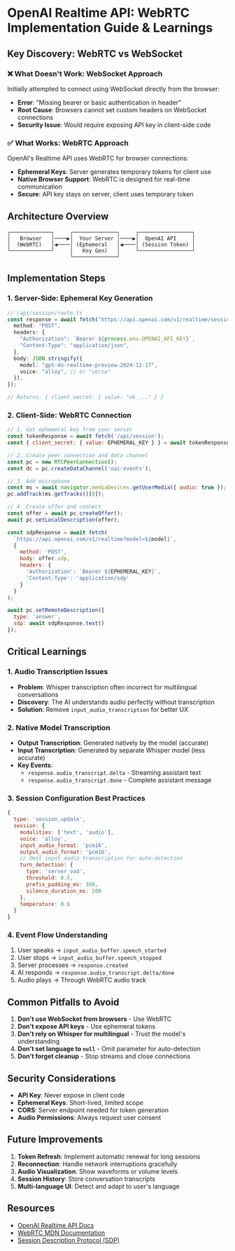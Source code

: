 # OpenAI Realtime API: WebRTC Implementation Guide & Learnings

## Key Discovery: WebRTC vs WebSocket

### ❌ What Doesn't Work: WebSocket Approach
Initially attempted to connect using WebSocket directly from the browser:
- **Error**: "Missing bearer or basic authentication in header"
- **Root Cause**: Browsers cannot set custom headers on WebSocket connections
- **Security Issue**: Would require exposing API key in client-side code

### ✅ What Works: WebRTC Approach
OpenAI's Realtime API uses WebRTC for browser connections:
- **Ephemeral Keys**: Server generates temporary tokens for client use
- **Native Browser Support**: WebRTC is designed for real-time communication
- **Secure**: API key stays on server, client uses temporary token

## Architecture Overview

```
┌─────────────┐     ┌──────────────┐     ┌─────────────────┐
│   Browser   │────▶│  Your Server │────▶│  OpenAI API     │
│  (WebRTC)   │◀────│ (Ephemeral   │◀────│ (Session Token) │
└─────────────┘     │   Key Gen)   │     └─────────────────┘
                    └──────────────┘
```

## Implementation Steps

### 1. Server-Side: Ephemeral Key Generation
```typescript
// /api/session/route.ts
const response = await fetch("https://api.openai.com/v1/realtime/sessions", {
  method: "POST",
  headers: {
    "Authorization": `Bearer ${process.env.OPENAI_API_KEY}`,
    "Content-Type": "application/json",
  },
  body: JSON.stringify({
    model: "gpt-4o-realtime-preview-2024-12-17",
    voice: "alloy", // or "verse"
  }),
});

// Returns: { client_secret: { value: "ek_..." } }
```

### 2. Client-Side: WebRTC Connection
```javascript
// 1. Get ephemeral key from your server
const tokenResponse = await fetch('/api/session');
const { client_secret: { value: EPHEMERAL_KEY } } = await tokenResponse.json();

// 2. Create peer connection and data channel
const pc = new RTCPeerConnection();
const dc = pc.createDataChannel('oai-events');

// 3. Add microphone
const ms = await navigator.mediaDevices.getUserMedia({ audio: true });
pc.addTrack(ms.getTracks()[0]);

// 4. Create offer and connect
const offer = await pc.createOffer();
await pc.setLocalDescription(offer);

const sdpResponse = await fetch(
  `https://api.openai.com/v1/realtime?model=${model}`, 
  {
    method: 'POST',
    body: offer.sdp,
    headers: {
      'Authorization': `Bearer ${EPHEMERAL_KEY}`,
      'Content-Type': 'application/sdp'
    }
  }
);

await pc.setRemoteDescription({
  type: 'answer',
  sdp: await sdpResponse.text()
});
```

## Critical Learnings

### 1. Audio Transcription Issues
- **Problem**: Whisper transcription often incorrect for multilingual conversations
- **Discovery**: The AI understands audio perfectly without transcription
- **Solution**: Remove `input_audio_transcription` for better UX

### 2. Native Model Transcription
- **Output Transcription**: Generated natively by the model (accurate)
- **Input Transcription**: Generated by separate Whisper model (less accurate)
- **Key Events**:
  - `response.audio_transcript.delta` - Streaming assistant text
  - `response.audio_transcript.done` - Complete assistant message

### 3. Session Configuration Best Practices
```javascript
{
  type: 'session.update',
  session: {
    modalities: ['text', 'audio'],
    voice: 'alloy',
    input_audio_format: 'pcm16',
    output_audio_format: 'pcm16',
    // Omit input_audio_transcription for auto-detection
    turn_detection: {
      type: 'server_vad',
      threshold: 0.5,
      prefix_padding_ms: 300,
      silence_duration_ms: 200
    },
    temperature: 0.8
  }
}
```

### 4. Event Flow Understanding
1. User speaks → `input_audio_buffer.speech_started`
2. User stops → `input_audio_buffer.speech_stopped`
3. Server processes → `response.created`
4. AI responds → `response.audio_transcript.delta/done`
5. Audio plays → Through WebRTC audio track

## Common Pitfalls to Avoid

1. **Don't use WebSocket from browsers** - Use WebRTC
2. **Don't expose API keys** - Use ephemeral tokens
3. **Don't rely on Whisper for multilingual** - Trust the model's understanding
4. **Don't set language to `null`** - Omit parameter for auto-detection
5. **Don't forget cleanup** - Stop streams and close connections

## Security Considerations

- **API Key**: Never expose in client code
- **Ephemeral Keys**: Short-lived, limited scope
- **CORS**: Server endpoint needed for token generation
- **Audio Permissions**: Always request user consent

## Future Improvements

1. **Token Refresh**: Implement automatic renewal for long sessions
2. **Reconnection**: Handle network interruptions gracefully
3. **Audio Visualization**: Show waveforms or volume levels
4. **Session History**: Store conversation transcripts
5. **Multi-language UI**: Detect and adapt to user's language

## Resources

- [OpenAI Realtime API Docs](https://platform.openai.com/docs/guides/realtime)
- [WebRTC MDN Documentation](https://developer.mozilla.org/en-US/docs/Web/API/WebRTC_API)
- [Session Description Protocol (SDP)](https://datatracker.ietf.org/doc/html/rfc4566)